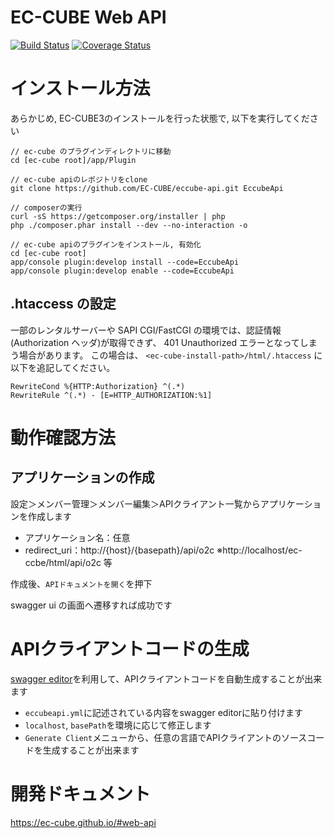 # EC-CUBE Web API

[![Build Status](https://travis-ci.org/EC-CUBE/eccube-api.svg?branch=master)](https://travis-ci.org/EC-CUBE/eccube-api)
[![Coverage Status](https://coveralls.io/repos/github/EC-CUBE/eccube-api/badge.svg?branch=master)](https://coveralls.io/github/EC-CUBE/eccube-api?branch=master)

# インストール方法

あらかじめ, EC-CUBE3のインストールを行った状態で, 以下を実行してください

```
// ec-cube のプラグインディレクトリに移動
cd [ec-cube root]/app/Plugin

// ec-cube apiのレポジトリをclone
git clone https://github.com/EC-CUBE/eccube-api.git EccubeApi

// composerの実行
curl -sS https://getcomposer.org/installer | php
php ./composer.phar install --dev --no-interaction -o

// ec-cube apiのプラグインをインストール, 有効化
cd [ec-cube root]
app/console plugin:develop install --code=EccubeApi
app/console plugin:develop enable --code=EccubeApi
```

## .htaccess の設定

一部のレンタルサーバーや SAPI CGI/FastCGI の環境では、認証情報(Authorization ヘッダ)が取得できず、 401 Unauthorized エラーとなってしまう場合があります。
この場合は、 `<ec-cube-install-path>/html/.htaccess` に以下を追記してください。

```.htaccess
RewriteCond %{HTTP:Authorization} ^(.*)
RewriteRule ^(.*) - [E=HTTP_AUTHORIZATION:%1]
```


# 動作確認方法

## アプリケーションの作成

設定＞メンバー管理＞メンバー編集＞APIクライアント一覧からアプリケーションを作成します

* アプリケーション名：任意
* redirect_uri：http://{host}/{basepath}/api/o2c ※http://localhost/ec-ccbe/html/api/o2c 等

作成後、`APIドキュメントを開く`を押下

swagger ui の画面へ遷移すれば成功です

# APIクライアントコードの生成

[swagger editor](http://editor.swagger.io/)を利用して、APIクライアントコードを自動生成することが出来ます

* `eccubeapi.yml`に記述されている内容をswagger editorに貼り付けます
* `localhost`, `basePath`を環境に応じて修正します
* `Generate Client`メニューから、任意の言語でAPIクライアントのソースコードを生成することが出来ます

# 開発ドキュメント

https://ec-cube.github.io/#web-api
